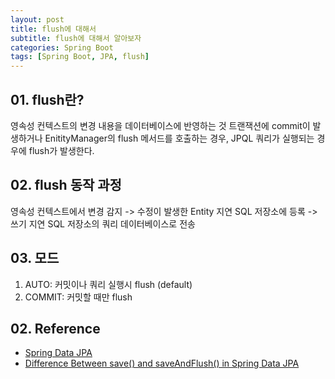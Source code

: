 ```yaml
---
layout: post
title: flush에 대해서
subtitle: flush에 대해서 알아보자
categories: Spring Boot
tags: [Spring Boot, JPA, flush]
---
```


## 01. flush란?

영속성 컨텍스트의 변경 내용을 데이터베이스에 반영하는 것
트랜잭션에 commit이 발생하거나 EnitityManager의 flush 메서드를 호출하는 경우, JPQL 쿼리가 실행되는 경우에 flush가 발생한다.

## 02. flush 동작 과정

영속성 컨텍스트에서 변경 감지 -> 수정이 발생한 Entity 지연 SQL 저장소에 등록 -> 쓰기 지연 SQL 저장소의 쿼리 데이터베이스로 전송

## 03. 모드

1. AUTO: 커밋이나 쿼리 실행시 flush (default)
2. COMMIT: 커밋할 때만 flush

## 02. Reference

- [Spring Data JPA](https://docs.spring.io/spring-data/jpa/docs/current/reference/html/)
- [Difference Between save() and saveAndFlush() in Spring Data JPA](https://www.baeldung.com/spring-data-jpa-save-saveandflush)
